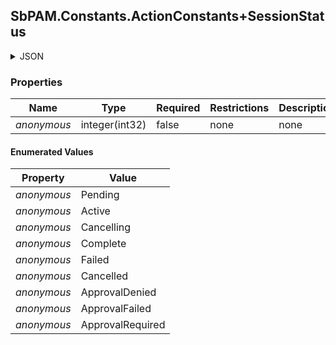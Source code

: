 
<h2 id="tocS_SbPAM.Constants.ActionConstants+SessionStatus">SbPAM.Constants.ActionConstants+SessionStatus</h2>

<a id="schemasbpam.constants.actionconstants+sessionstatus"></a>
<a id="schema_SbPAM.Constants.ActionConstants+SessionStatus"></a>
<a id="tocSsbpam.constants.actionconstants+sessionstatus"></a>
<a id="tocssbpam.constants.actionconstants+sessionstatus"></a>

<details><summary>JSON</summary>


```json
"Pending"

```


</details>

### Properties

|Name|Type|Required|Restrictions|Description|
|---|---|---|---|---|
|*anonymous*|integer(int32)|false|none|none|

#### Enumerated Values

|Property|Value|
|---|---|
|*anonymous*|Pending|
|*anonymous*|Active|
|*anonymous*|Cancelling|
|*anonymous*|Complete|
|*anonymous*|Failed|
|*anonymous*|Cancelled|
|*anonymous*|ApprovalDenied|
|*anonymous*|ApprovalFailed|
|*anonymous*|ApprovalRequired|


